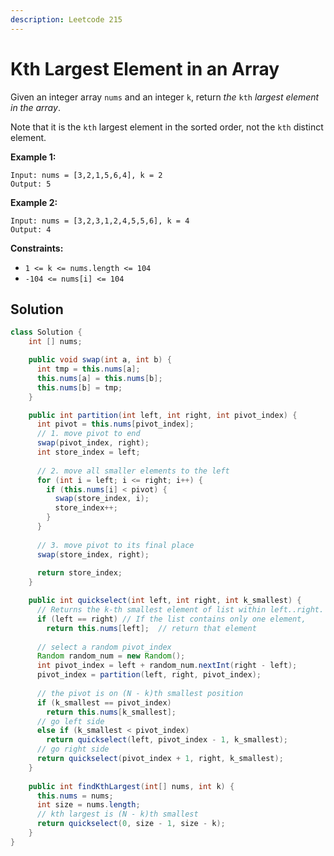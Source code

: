 ```yaml
---
description: Leetcode 215
---
```


# Kth Largest Element in an Array



Given an integer array `nums` and an integer `k`, return _the_ `kth` _largest element in the array_.

Note that it is the `kth` largest element in the sorted order, not the `kth` distinct element.

&#x20;

**Example 1:**

```
Input: nums = [3,2,1,5,6,4], k = 2
Output: 5
```

**Example 2:**

```
Input: nums = [3,2,3,1,2,4,5,5,6], k = 4
Output: 4
```

&#x20;

**Constraints:**

* `1 <= k <= nums.length <= 104`
* `-104 <= nums[i] <= 104`

## Solution

```java
class Solution {
    int [] nums;

    public void swap(int a, int b) {
      int tmp = this.nums[a];
      this.nums[a] = this.nums[b];
      this.nums[b] = tmp;
    }

    public int partition(int left, int right, int pivot_index) {
      int pivot = this.nums[pivot_index];
      // 1. move pivot to end
      swap(pivot_index, right);
      int store_index = left;
  
      // 2. move all smaller elements to the left
      for (int i = left; i <= right; i++) {
        if (this.nums[i] < pivot) {
          swap(store_index, i);
          store_index++;
        }
      }
  
      // 3. move pivot to its final place
      swap(store_index, right);
  
      return store_index;
    }

    public int quickselect(int left, int right, int k_smallest) {      
      // Returns the k-th smallest element of list within left..right.  
      if (left == right) // If the list contains only one element,
        return this.nums[left];  // return that element
  
      // select a random pivot_index
      Random random_num = new Random();
      int pivot_index = left + random_num.nextInt(right - left);   
      pivot_index = partition(left, right, pivot_index);
  
      // the pivot is on (N - k)th smallest position
      if (k_smallest == pivot_index)
        return this.nums[k_smallest];
      // go left side
      else if (k_smallest < pivot_index)
        return quickselect(left, pivot_index - 1, k_smallest);
      // go right side
      return quickselect(pivot_index + 1, right, k_smallest);
    }
  
    public int findKthLargest(int[] nums, int k) {
      this.nums = nums;
      int size = nums.length;
      // kth largest is (N - k)th smallest
      return quickselect(0, size - 1, size - k);
    }
}
```
